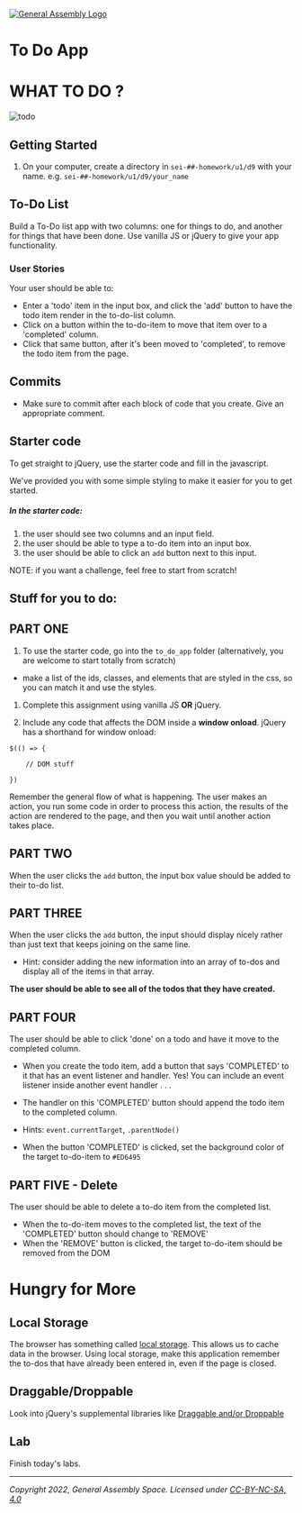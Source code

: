 [![General Assembly Logo](https://ga-dash.s3.amazonaws.com/production/assets/logo-9f88ae6c9c3871690e33280fcf557f33.png)](https://generalassemb.ly)

# To Do App

# WHAT TO DO ?

![todo](https://i.imgur.com/usMkA4g.png)

## Getting Started

1. On your computer, create a directory in `sei-##-homework/u1/d9` with your name. e.g. `sei-##-homework/u1/d9/your_name`

## To-Do List

Build a To-Do list app with two columns: one for things to do, and another for things that have been done. Use vanilla JS or jQuery to give your app functionality.

### User Stories

Your user should be able to:

- Enter a 'todo' item in the input box, and click the 'add' button to have the todo item render in the to-do-list column.
- Click on a button within the to-do-item to move that item over to a 'completed' column.
- Click that same button, after it's been moved to 'completed', to remove the todo item from the page.

## Commits

- Make sure to commit after each block of code that you create. Give an appropriate comment.

## Starter code

To get straight to jQuery, use the starter code and fill in the javascript.

We've provided you with some simple styling to make it easier for you to get started.

##### In the starter code:

1. the user should see two columns and an input field.
1. the user should be able to type a to-do item into an input box.
1. the user should be able to click an `add` button next to this input.

NOTE: if you want a challenge, feel free to start from scratch!

## Stuff for you to do:

## PART ONE

1. To use the starter code, go into the `to_do_app` folder (alternatively, you are welcome to start totally from scratch)

- make a list of the ids, classes, and elements that are styled in the css, so you can match it and use the styles.

1. Complete this assignment using vanilla JS **OR** jQuery.

1. Include any code that affects the DOM inside a **window onload**. jQuery has a shorthand for window onload:

```
$(() => {

	// DOM stuff

})
```

Remember the general flow of what is happening. The user makes an action, you run some code in order to process this action, the results of the action are rendered to the page, and then you wait until another action takes place.

## PART TWO

When the user clicks the `add` button, the input box value should be added to their to-do list.

## PART THREE

When the user clicks the `add` button, the input should display nicely rather than just text that keeps joining on the same line.

- Hint: consider adding the new information into an array of to-dos and display all of the items in that array.

**The user should be able to see all of the todos that they have created.**

## PART FOUR

The user should be able to click 'done' on a todo and have it move to the completed column.

- When you create the todo item, add a button that says 'COMPLETED' to it that has an event listener and handler. Yes! You can include an event listener inside another event handler . . .

- The handler on this 'COMPLETED' button should append the todo item to the completed column.

- Hints: `event.currentTarget`, `.parentNode()`

- When the button 'COMPLETED' is clicked, set the background color of the target to-do-item to `#ED6495`

## PART FIVE - Delete

The user should be able to delete a to-do item from the completed list.

- When the to-do-item moves to the completed list, the text of the 'COMPLETED' button should change to 'REMOVE'
- When the 'REMOVE' button is clicked, the target to-do-item should be removed from the DOM

# Hungry for More

## Local Storage

The browser has something called [local storage](https://developer.mozilla.org/en-US/docs/Web/Guide/API/DOM/Storage). This allows us to cache data in the browser. Using local storage, make this application remember the to-dos that have already been entered in, even if the page is closed.

## Draggable/Droppable

Look into jQuery's supplemental libraries like [Draggable and/or Droppable](https://jqueryui.com/droppable/)

## Lab

Finish today's labs.

---

_Copyright 2022, General Assembly Space. Licensed under [CC-BY-NC-SA, 4.0](https://creativecommons.org/licenses/by-nc-sa/4.0/)_
